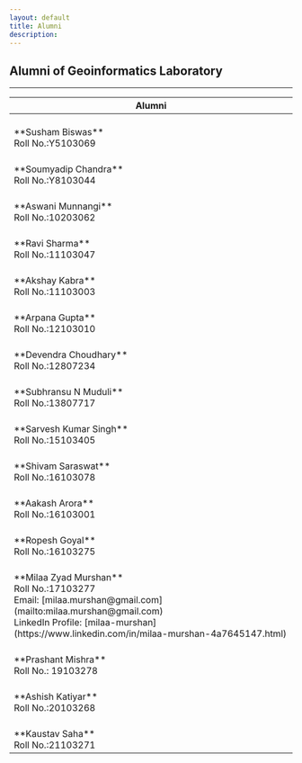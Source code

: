```yaml
---
layout: default
title: Alumni
description:
---
```

## Alumni  of Geoinformatics Laboratory


* * *
<table>
<colgroup>
<col width="100%" />
</colgroup>
<thead>
<tr class="header">
<th colspan="4">Alumni</th>
</tr>
</thead>
<tbody>

</tr>

<td markdown="span"><br>
**Susham Biswas**<br>
Roll No.:Y5103069<br>

</tr>

<td markdown="span"><br>
**Soumyadip Chandra**<br>
Roll No.:Y8103044<br>

</tr>

<td markdown="span"><br>
**Aswani Munnangi**<br>
Roll No.:10203062<br>



</tr>
<td markdown="span"><br>
**Ravi Sharma**<br>
Roll No.:11103047<br>

</tr>
<td markdown="span"><br>
**Akshay Kabra**<br>
Roll No.:11103003<br>


</tr>
<td markdown="span"><br>
**Arpana Gupta**<br>
Roll No.:12103010<br>


</tr>
<td markdown="span"><br>
**Devendra Choudhary**<br>
Roll No.:12807234<br>


</tr>
<td markdown="span"><br>
**Subhransu N Muduli**<br>
Roll No.:13807717<br>

</tr>
<td markdown="span"><br>
**Sarvesh Kumar Singh**<br>
Roll No.:15103405<br>


</tr>
<td markdown="span"><br>
**Shivam Saraswat**<br>
Roll No.:16103078<br>

</tr>
<td markdown="span"><br>
**Aakash Arora**<br>
Roll No.:16103001<br>

</tr>
<td markdown="span"><br>
**Ropesh Goyal**<br>
Roll No.:16103275<br>


<tr>

<td markdown="span"><br>
**Milaa Zyad Murshan**<br>
Roll No.:17103277<br>
Email: [milaa.murshan@gmail.com](mailto:milaa.murshan@gmail.com)<br>
LinkedIn Profile: [milaa-murshan](https://www.linkedin.com/in/milaa-murshan-4a7645147.html)<br>


</tr>
<td markdown="span"><br>
**Prashant Mishra**<br>
Roll No.: 19103278 <br>


</tr>
<td markdown="span"><br>
**Ashish Katiyar**<br>
Roll No.:20103268<br>


</tr>
<td markdown="span"><br>
**Kaustav Saha**<br>
Roll No.:21103271<br>






